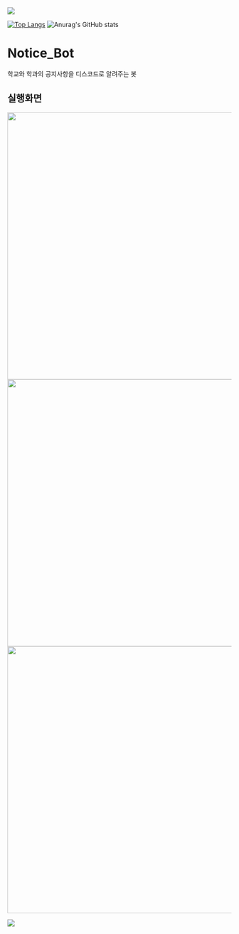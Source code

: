 
<img src="https://capsule-render.vercel.app/api?type=waving&color=54aeff&height=150&section=header" />


[![Top Langs](https://github-readme-stats.vercel.app/api/top-langs/?username=taeksin)](https://github.com/anuraghazra/github-readme-stats)
![Anurag's GitHub stats](https://github-readme-stats.vercel.app/api?username=taeksin&show_icons=true&theme=radical)

# Notice_Bot
  학교와 학과의 공지사항을 디스코드로 알려주는 봇

## 실행화면
<p align="center">
  <img src="https://github.com/taeksin/Notice_bot/assets/90402009/cc3c578c-bc2a-48aa-8447-c221306d91e5" width="800" height="600"/>
  <img src="https://github.com/taeksin/Notice_bot/assets/90402009/3c8d1a8f-b4c2-4cfc-afdf-40f034dd4724" width="800" height="600"/>
  <img src="https://github.com/taeksin/Notice_bot/assets/90402009/d164dcd5-15db-4cf7-b140-78bac3516e37" width="800" height="600"/>
</p>







<img src="https://capsule-render.vercel.app/api?type=waving&color=54aeff&height=150&section=footer" />
